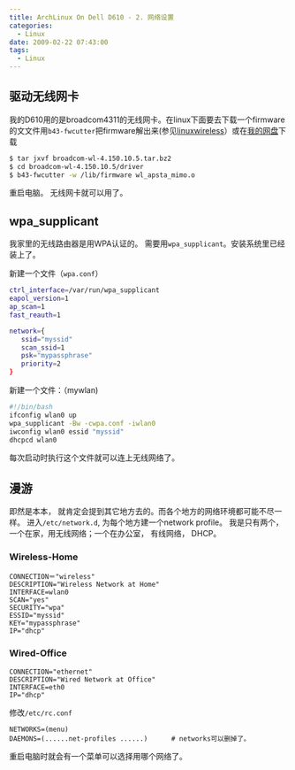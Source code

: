 ```yaml
---
title: ArchLinux On Dell D610 - 2. 网络设置
categories:
  - Linux
date: 2009-02-22 07:43:00
tags:
  - Linux
---
```


## 驱动无线网卡

我的D610用的是broadcom4311的无线网卡。在linux下面要去下载一个firmware的文文件用`b43-fwcutter`把firmware解出来(参见[linuxwireless](http://linuxwireless.org/en/users/Drivers/b43)）或在[我的网盘](http://www.adrive.com/public/61aea0517f655a74b0ec94507f9031e2f411ec34b65c26fb3fdf7c89cc118554.html)下载

``` bash
$ tar jxvf broadcom-wl-4.150.10.5.tar.bz2
$ cd broadcom-wl-4.150.10.5/driver
$ b43-fwcutter -w /lib/firmware wl_apsta_mimo.o
```

重启电脑。 无线网卡就可以用了。

## wpa_supplicant

我家里的无线路由器是用WPA认证的。 需要用`wpa_supplicant`。安装系统里已经装上了。

新建一个文件（`wpa.conf`）

```bash
ctrl_interface=/var/run/wpa_supplicant
eapol_version=1
ap_scan=1
fast_reauth=1

network={
   ssid="myssid"
   scan_ssid=1
   psk="mypassphrase"
   priority=2
}
```

新建一个文件：（mywlan)

```bash
#!/bin/bash
ifconfig wlan0 up
wpa_supplicant -Bw -cwpa.conf -iwlan0
iwconfig wlan0 essid "myssid"
dhcpcd wlan0
```

每次启动时执行这个文件就可以连上无线网络了。

## 漫游

即然是本本， 就肯定会提到其它地方去的。而各个地方的网络环境都可能不尽一样。
进入`/etc/network.d`, 为每个地方建一个network profile。
我是只有两个，一个在家，用无线网络；一个在办公室， 有线网络， DHCP。

### Wireless-Home
```
CONNECTION＝"wireless"
DESCRIPTION="Wireless Network at Home"
INTERFACE=wlan0
SCAN="yes"
SECURITY="wpa"
ESSID="myssid"
KEY="mypassphrase"
IP="dhcp"
```
### Wired-Office
```
CONNECTION="ethernet"
DESCRIPTION="Wired Network at Office"
INTERFACE=eth0
IP="dhcp"
```
修改`/etc/rc.conf`

```
NETWORKS=(menu)
DAEMONS=(......net-profiles ......)      # networks可以删掉了。
```

重启电脑时就会有一个菜单可以选择用哪个网络了。

